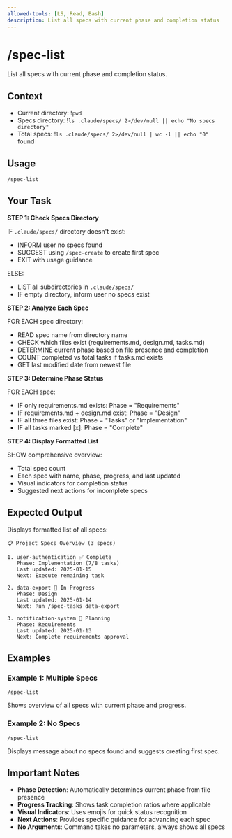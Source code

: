 ```yaml
---
allowed-tools: [LS, Read, Bash]
description: List all specs with current phase and completion status
---
```


# /spec-list

List all specs with current phase and completion status.

## Context

- Current directory: !`pwd`
- Specs directory: !`ls .claude/specs/ 2>/dev/null || echo "No specs directory"`
- Total specs: !`ls .claude/specs/ 2>/dev/null | wc -l || echo "0"` found

## Usage

```
/spec-list
```

## Your Task

**STEP 1: Check Specs Directory**

IF `.claude/specs/` directory doesn't exist:

- INFORM user no specs found
- SUGGEST using `/spec-create` to create first spec
- EXIT with usage guidance

ELSE:

- LIST all subdirectories in `.claude/specs/`
- IF empty directory, inform user no specs exist

**STEP 2: Analyze Each Spec**

FOR EACH spec directory:

- READ spec name from directory name
- CHECK which files exist (requirements.md, design.md, tasks.md)
- DETERMINE current phase based on file presence and completion
- COUNT completed vs total tasks if tasks.md exists
- GET last modified date from newest file

**STEP 3: Determine Phase Status**

FOR EACH spec:

- IF only requirements.md exists: Phase = "Requirements"
- IF requirements.md + design.md exist: Phase = "Design"
- IF all three files exist: Phase = "Tasks" or "Implementation"
- IF all tasks marked [x]: Phase = "Complete"

**STEP 4: Display Formatted List**

SHOW comprehensive overview:

- Total spec count
- Each spec with name, phase, progress, and last updated
- Visual indicators for completion status
- Suggested next actions for incomplete specs

## Expected Output

Displays formatted list of all specs:

```
📋 Project Specs Overview (3 specs)

1. user-authentication ✅ Complete
   Phase: Implementation (7/8 tasks)
   Last updated: 2025-01-15
   Next: Execute remaining task

2. data-export 🔄 In Progress
   Phase: Design
   Last updated: 2025-01-14
   Next: Run /spec-tasks data-export

3. notification-system 📝 Planning
   Phase: Requirements
   Last updated: 2025-01-13
   Next: Complete requirements approval
```

## Examples

### Example 1: Multiple Specs

```
/spec-list
```

Shows overview of all specs with current phase and progress.

### Example 2: No Specs

```
/spec-list
```

Displays message about no specs found and suggests creating first spec.

## Important Notes

- **Phase Detection**: Automatically determines current phase from file presence
- **Progress Tracking**: Shows task completion ratios where applicable
- **Visual Indicators**: Uses emojis for quick status recognition
- **Next Actions**: Provides specific guidance for advancing each spec
- **No Arguments**: Command takes no parameters, always shows all specs
